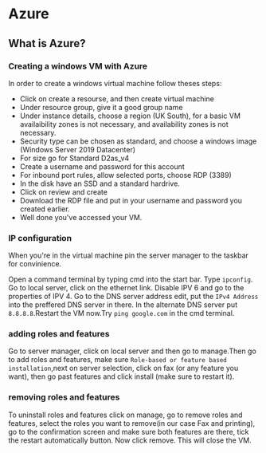 # Azure
## What is Azure?
### Creating a windows VM with Azure 
In order to create a windows virtual machine follow theses steps:
- Click on create a resourse, and then create virtual machine
- Under resource group, give it a good group name
- Under instance details, choose a region (UK South), for a basic VM availaibility zones is not necessary, and availability zones is not necessary.
- Security type can be chosen as standard, and choose a windows image (Windows Server 2019 Datacenter)
- For size go for Standard D2as_v4
- Create a username and password for this account
- For inbound port rules, allow selected ports, choose RDP (3389)
- In the disk have an SSD and a standard hardrive.
- Click on review and create
- Download the RDP file and put in your username and password you created earlier.
- Well done you've accessed your VM.

### IP configuration

When you're in the virtual machine pin the server manager to the taskbar for convinience.

 Open a command terminal by typing cmd into the start bar. Type `ipconfig`. Go to local server, click on the ethernet link. Disable IPV 6 and go to the properties of IPV 4. Go to the DNS server address edit, put the `IPv4 Address` into the preffered DNS server in there. In the alternate DNS server put `8.8.8.8`.Restart the VM now.Try `ping google.com` in the cmd terminal.

### adding roles and features
 Go to server manager, click on local server and then go to manage.Then go to add roles and features, make sure `Role-based or feature based installation`,next on server selection, click on fax (or any feature you want), then go past features and click install (make sure to restart it).

### removing roles and features
 To uninstall roles and features click on manage, go to remove roles and features, select the roles you want to remove(in our case Fax and printing), go to the confirmation screen and make sure both features are there, tick the restart automatically button. Now click remove. This will close the VM.